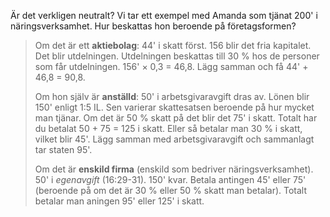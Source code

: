 Är det verkligen neutralt? Vi tar ett exempel med Amanda som tjänat
200' i näringsverksamhet. Hur beskattas hon beroende på
företagsformen?

>	Om det är ett **aktiebolag**: 44' i skatt först. 156 blir det
>	fria kapitalet. Det blir utdelningen. Utdelningen beskattas till
>	30 % hos de personer som får utdelningen. 156' × 0,3 = 46,8. Lägg
>	samman och få 44' + 46,8 = 90,8.
>	
>	Om hon själv är **anställd**: 50' i arbetsgivaravgift dras av.
>	Lönen blir 150' enligt 1:5 IL. Sen varierar skattesatsen beroende
>	på hur mycket man tjänar. Om det är 50 % skatt på det blir det
>	75' i skatt. Totalt har du betalat 50 + 75 = 125 i skatt. Eller
>	så betalar man 30 % i skatt, vilket blir 45'. Lägg samman med
>	arbetsgivaravgift och sammanlagt tar staten 95'.
>	
>	Om det är **enskild firma** (enskild som bedriver näringsverksamhet).
>	50' i *egenavgift* (16:29-31). 150' kvar. Betala antingen 45'
>	eller 75' (beroende på om det är 30 % eller 50 % skatt man
>	betalar). Totalt betalar man aningen 95' eller 125' i skatt.
